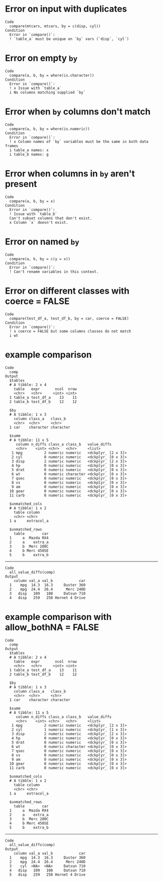 # Error on input with duplicates

    Code
      compare(mtcars, mtcars, by = c(disp, cyl))
    Condition
      Error in `compare()`:
      ! `table_a` must be unique on `by` vars (`disp`, `cyl`)

# Error on empty `by`

    Code
      compare(a, b, by = where(is.character))
    Condition
      Error in `compare()`:
      ! x Issue with `table_a`
      i No columns matching supplied `by`

# Error when `by` columns don't match

    Code
      compare(a, b, by = where(is.numeric))
    Condition
      Error in `compare()`:
      ! x Column names of `by` variables must be the same in both data frames
      i table_a names: x
      i table_b names: g

# Error when columns in `by` aren't present

    Code
      compare(a, b, by = x)
    Condition
      Error in `compare()`:
      ! Issue with `table_b`
      Can't subset columns that don't exist.
      x Column `x` doesn't exist.

# Error on named `by`

    Code
      compare(a, b, by = c(y = x))
    Condition
      Error in `compare()`:
      ! Can't rename variables in this context.

# Error on different classes with coerce = FALSE

    Code
      compare(test_df_a, test_df_b, by = car, coerce = FALSE)
    Condition
      Error in `compare()`:
      ! x coerce = FALSE but some columns classes do not match
      i wt

# example comparison

    Code
      comp
    Output
      $tables
      # A tibble: 2 x 4
        table   expr       ncol  nrow
        <chr>   <chr>     <int> <int>
      1 table_a test_df_a    13    11
      2 table_b test_df_b    12    12
      
      $by
      # A tibble: 1 x 3
        column class_a   class_b  
        <chr>  <chr>     <chr>    
      1 car    character character
      
      $summ
      # A tibble: 11 x 5
         column n_diffs class_a class_b   value_diffs       
         <chr>    <int> <chr>   <chr>     <list>            
       1 mpg          2 numeric numeric   <dckplyr_ [2 x 3]>
       2 cyl          0 numeric numeric   <dckplyr_ [0 x 3]>
       3 disp         2 numeric numeric   <dckplyr_ [2 x 3]>
       4 hp           0 numeric numeric   <dckplyr_ [0 x 3]>
       5 drat         0 numeric numeric   <dckplyr_ [0 x 3]>
       6 wt           0 numeric character <dckplyr_ [0 x 3]>
       7 qsec         0 numeric numeric   <dckplyr_ [0 x 3]>
       8 vs           0 numeric numeric   <dckplyr_ [0 x 3]>
       9 am           0 numeric numeric   <dckplyr_ [0 x 3]>
      10 gear         0 numeric numeric   <dckplyr_ [0 x 3]>
      11 carb         0 numeric numeric   <dckplyr_ [0 x 3]>
      
      $unmatched_cols
      # A tibble: 1 x 2
        table column    
        <chr> <chr>     
      1 a     extracol_a
      
      $unmatched_rows
        table        car
      1     a  Mazda RX4
      2     a    extra_a
      3     b  Merc 280C
      4     b Merc 450SE
      5     b    extra_b
      

---

    Code
      all_value_diffs(comp)
    Output
        column val_a val_b            car
      1    mpg  14.3  16.3     Duster 360
      2    mpg  24.4  26.4      Merc 240D
      3   disp   109   108     Datsun 710
      4   disp   259   258 Hornet 4 Drive

# example comparison with allow_bothNA = FALSE

    Code
      comp
    Output
      $tables
      # A tibble: 2 x 4
        table   expr       ncol  nrow
        <chr>   <chr>     <int> <int>
      1 table_a test_df_a    13    11
      2 table_b test_df_b    12    12
      
      $by
      # A tibble: 1 x 3
        column class_a   class_b  
        <chr>  <chr>     <chr>    
      1 car    character character
      
      $summ
      # A tibble: 11 x 5
         column n_diffs class_a class_b   value_diffs       
         <chr>    <int> <chr>   <chr>     <list>            
       1 mpg          2 numeric numeric   <dckplyr_ [2 x 3]>
       2 cyl          1 numeric numeric   <dckplyr_ [1 x 3]>
       3 disp         2 numeric numeric   <dckplyr_ [2 x 3]>
       4 hp           0 numeric numeric   <dckplyr_ [0 x 3]>
       5 drat         0 numeric numeric   <dckplyr_ [0 x 3]>
       6 wt           0 numeric character <dckplyr_ [0 x 3]>
       7 qsec         0 numeric numeric   <dckplyr_ [0 x 3]>
       8 vs           0 numeric numeric   <dckplyr_ [0 x 3]>
       9 am           0 numeric numeric   <dckplyr_ [0 x 3]>
      10 gear         0 numeric numeric   <dckplyr_ [0 x 3]>
      11 carb         0 numeric numeric   <dckplyr_ [0 x 3]>
      
      $unmatched_cols
      # A tibble: 1 x 2
        table column    
        <chr> <chr>     
      1 a     extracol_a
      
      $unmatched_rows
        table        car
      1     a  Mazda RX4
      2     a    extra_a
      3     b  Merc 280C
      4     b Merc 450SE
      5     b    extra_b
      

---

    Code
      all_value_diffs(comp)
    Output
        column val_a val_b            car
      1    mpg  14.3  16.3     Duster 360
      2    mpg  24.4  26.4      Merc 240D
      3    cyl  <NA>  <NA>     Datsun 710
      4   disp   109   108     Datsun 710
      5   disp   259   258 Hornet 4 Drive

